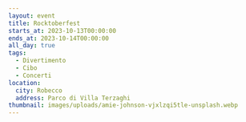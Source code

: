 ```yaml
---
layout: event
title: Rocktoberfest
starts_at: 2023-10-13T00:00:00
ends_at: 2023-10-14T00:00:00
all_day: true
tags:
  - Divertimento
  - Cibo
  - Concerti
location:
  city: Robecco
  address: Parco di Villa Terzaghi
thumbnail: images/uploads/amie-johnson-vjxlzqi5tle-unsplash.webp
---
```

